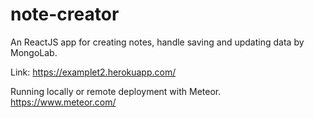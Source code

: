 # note-creator

An ReactJS app for creating notes, handle saving and updating data by MongoLab.

Link: https://examplet2.herokuapp.com/

Running locally or remote deployment with Meteor. 
https://www.meteor.com/
